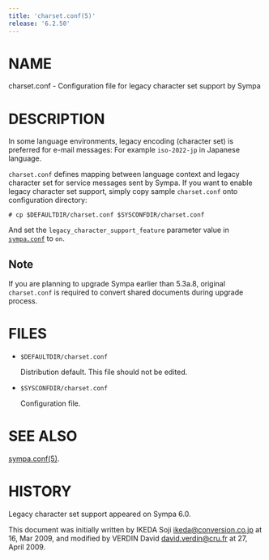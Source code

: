 ```yaml
---
title: 'charset.conf(5)'
release: '6.2.50'
---
```


# NAME

charset.conf - Configuration file for legacy character set support by Sympa

# DESCRIPTION

In some language environments, legacy encoding (character set) is
preferred for e-mail messages: For example `iso-2022-jp` in Japanese
language.

`charset.conf` defines mapping between language context and legacy character
set for service messages sent by Sympa.  If you want to enable legacy character
set support, simply copy sample `charset.conf` onto configuration
directory:

    # cp $DEFAULTDIR/charset.conf $SYSCONFDIR/charset.conf

And set the `legacy_character_support_feature` parameter value in
[`sympa.conf`](./sympa.conf.5.md) to `on`.

## Note

If you are planning to upgrade Sympa earlier than 5.3a.8,
original `charset.conf` is required to convert shared documents
during upgrade process.

# FILES

- `$DEFAULTDIR/charset.conf`

    Distribution default.  This file should not be edited.

- `$SYSCONFDIR/charset.conf`

    Configuration file.

# SEE ALSO

[sympa.conf(5)](./sympa.conf.5.md).

# HISTORY

Legacy character set support appeared on Sympa 6.0.

This document was initially written by IKEDA Soji <ikeda@conversion.co.jp>
at 16, Mar 2009,
and modified by VERDIN David <david.verdin@cru.fr>
at 27, April 2009.
